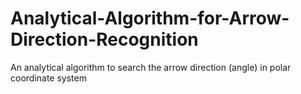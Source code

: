 # Analytical-Algorithm-for-Arrow-Direction-Recognition
An analytical algorithm to search the arrow direction (angle) in polar coordinate system
